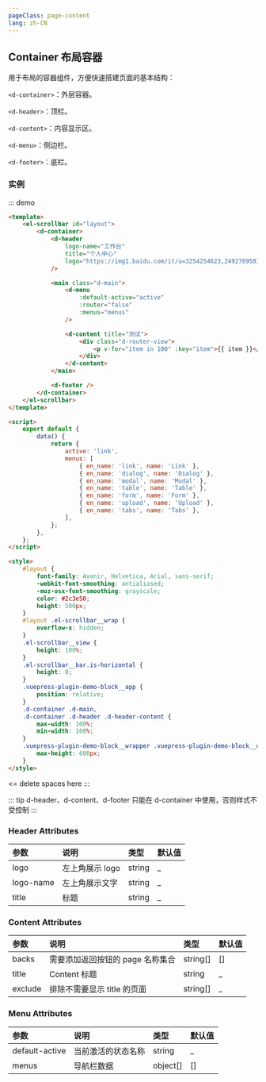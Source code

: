 ```yaml
---
pageClass: page-content
lang: zh-CN
---
```


## Container 布局容器

用于布局的容器组件，方便快速搭建页面的基本结构：

`<d-container>`：外层容器。

`<d-header>`：顶栏。

`<d-content>`：内容显示区。

`<d-menu>`：侧边栏。

`<d-footer>`：底栏。

### 实例

::: demo

```html
<template>
	<el-scrollbar id="layout">
		<d-container>
			<d-header
				logo-name="工作台"
				title="个人中心"
				logo="https://img1.baidu.com/it/u=3254254623,2492769581&fm=26&fmt=auto&gp=0.jpg"
			/>

			<main class="d-main">
				<d-menu
					:default-active="active"
					:router="false"
					:menus="menus"
				/>

				<d-content title="测试">
					<div class="d-router-view">
						<p v-for="item in 100" :key="item">{{ item }}</p>
					</div>
				</d-content>
			</main>

			<d-footer />
		</d-container>
	</el-scrollbar>
</template>

<script>
	export default {
		data() {
			return {
				active: 'link',
				menus: [
					{ en_name: 'link', name: 'Link' },
					{ en_name: 'dialog', name: 'Dialog' },
					{ en_name: 'modal', name: 'Modal' },
					{ en_name: 'table', name: 'Table' },
					{ en_name: 'form', name: 'Form' },
					{ en_name: 'upload', name: 'Upload' },
					{ en_name: 'tabs', name: 'Tabs' },
				],
			};
		},
	};
</script>

<style>
	#layout {
		font-family: Avenir, Helvetica, Arial, sans-serif;
		-webkit-font-smoothing: antialiased;
		-moz-osx-font-smoothing: grayscale;
		color: #2c3e50;
		height: 500px;
	}
	#layout .el-scrollbar__wrap {
		overflow-x: hidden;
	}
	.el-scrollbar__view {
		height: 100%;
	}
	.el-scrollbar__bar.is-horizontal {
		height: 0;
	}
	.vuepress-plugin-demo-block__app {
		position: relative;
	}
	.d-container .d-main,
	.d-container .d-header .d-header-content {
		max-width: 100%;
		min-width: 100%;
	}
	.vuepress-plugin-demo-block__wrapper .vuepress-plugin-demo-block__display {
		max-height: 600px;
	}
</style>
```

<= delete spaces here
:::

::: tip
d-header、d-content、d-footer 只能在 d-container 中使用，否则样式不受控制
:::

### Header Attributes

| 参数      | 说明            | 类型   | 默认值 |
| :-------- | :-------------- | :----- | :----- |
| logo      | 左上角展示 logo | string | \_     |
| logo-name | 左上角展示文字  | string | \_     |
| title     | 标题            | string | \_     |

### Content Attributes

| 参数    | 说明                             | 类型     | 默认值 |
| :------ | :------------------------------- | :------- | :----- |
| backs   | 需要添加返回按钮的 page 名称集合 | string[] | []     |
| title   | Content 标题                     | string   | \_     |
| exclude | 排除不需要显示 title 的页面      | string[] | \_     |

### Menu Attributes

| 参数           | 说明               | 类型     | 默认值 |
| :------------- | :----------------- | :------- | :----- |
| default-active | 当前激活的状态名称 | string   | \_     |
| menus          | 导航栏数据         | object[] | []     |
